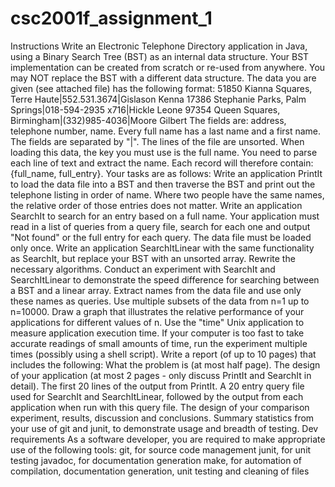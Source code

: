 # csc2001f_assignment_1
Instructions Write an Electronic Telephone Directory application in Java, using a Binary Search Tree (BST) as an internal data structure.  Your BST implementation can be created from scratch or re-used from anywhere.  You may NOT replace the BST with a different data structure.  The data you are given (see attached file) has the following format:  51850 Kianna Squares, Terre Haute|552.531.3674|Gislason Kenna 17386 Stephanie Parks, Palm Springs|018-594-2935 x716|Hickle Leone 97354 Queen Squares, Birmingham|(332)985-4036|Moore Gilbert The fields are: address, telephone number, name.  Every full name has a last name and a first name.  The fields are separated by "|".  The lines of the file are unsorted.  When loading this data, the key you must use is the full name.  You need to parse each line of text and extract the name.  Each record will therefore contain: {full_name, full_entry}.  Your tasks are as follows:  Write an application PrintIt to load the data file into a BST and then traverse the BST and print out the telephone listing in order of name.  Where two people have the same names, the relative order of those entries does not matter. Write an application SearchIt to search for an entry based on a full name.  Your application must read in a list of queries from a query file, search for each one and output "Not found" or the full entry for each query.  The data file must be loaded only once. Write an application SearchItLinear with the same functionality as SearchIt, but replace your BST with an unsorted array.  Rewrite the necessary algorithms. Conduct an experiment with SearchIt and SearchItLinear to demonstrate the speed difference for searching between a BST and a linear array.  Extract names from the data file and use only these names as queries.  Use multiple subsets of the data from n=1 up to n=10000.  Draw a graph that illustrates the relative performance of your applications for different values of n.  Use the "time" Unix application to measure application execution time.  If your computer is too fast to take accurate readings of small amounts of time, run the experiment multiple times (possibly using a shell script). Write a report (of up to 10 pages) that includes the following: What the problem is (at most half page). The design of your application (at most 2 pages - only discuss PrintIt and SearchIt in detail). The first 20 lines of the output from PrintIt. A 20 entry query file used for SearchIt and SearchItLinear, followed by the output from each application when run with this query file.  The design of your comparison experiment, results, discussion and conclusions. Summary statistics from your use of git and junit, to demonstrate usage and breadth of testing. Dev requirements As a software developer, you are required to make appropriate use of the following tools:  git, for source code management junit, for unit testing javadoc, for documentation generation make, for automation of compilation, documentation generation, unit testing and cleaning of files
